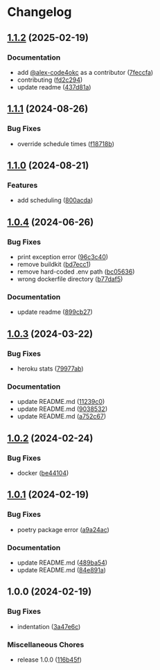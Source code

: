 # Changelog

## [1.1.2](https://github.com/pythoninthegrass/meetup_bot/compare/v1.1.1...v1.1.2) (2025-02-19)


### Documentation

* add [@alex-code4okc](https://github.com/alex-code4okc) as a contributor ([7feccfa](https://github.com/pythoninthegrass/meetup_bot/commit/7feccfa439115616c7fdb760c15043ff3e6d858e))
* contributing ([fd2c294](https://github.com/pythoninthegrass/meetup_bot/commit/fd2c294a018e6943b4b6b66af74b8eaa14db0c0c))
* update readme ([437d81a](https://github.com/pythoninthegrass/meetup_bot/commit/437d81a528e7e63b98d8f9ab7e1086d2a11023b7))

## [1.1.1](https://github.com/pythoninthegrass/meetup_bot/compare/v1.1.0...v1.1.1) (2024-08-26)


### Bug Fixes

* override schedule times ([f18718b](https://github.com/pythoninthegrass/meetup_bot/commit/f18718b62b403fabf7dce0921c9056dd96defba1))

## [1.1.0](https://github.com/pythoninthegrass/meetup_bot/compare/v1.0.4...v1.1.0) (2024-08-21)


### Features

* add scheduling ([800acda](https://github.com/pythoninthegrass/meetup_bot/commit/800acda371006760724ca67e6b0a70260b39b0b1))

## [1.0.4](https://github.com/pythoninthegrass/meetup_bot/compare/v1.0.3...v1.0.4) (2024-06-26)


### Bug Fixes

* print exception error ([96c3c40](https://github.com/pythoninthegrass/meetup_bot/commit/96c3c404b1268401f2a4bbfc803f32849cc54d98))
* remove buildkit ([bd7ecc1](https://github.com/pythoninthegrass/meetup_bot/commit/bd7ecc125d188e5bf4fc526f267282dd5492a19d))
* remove hard-coded .env path ([bc05636](https://github.com/pythoninthegrass/meetup_bot/commit/bc056360e81968c7d086fce4744f807b9093c0e3))
* wrong dockerfile directory ([b77daf5](https://github.com/pythoninthegrass/meetup_bot/commit/b77daf51d5b1ae3d4fae406b3513ae8a201bce30))


### Documentation

* update readme ([899cb27](https://github.com/pythoninthegrass/meetup_bot/commit/899cb279d2ee87acb154edf612e196b6f9b1b541))

## [1.0.3](https://github.com/pythoninthegrass/meetup_bot/compare/v1.0.2...v1.0.3) (2024-03-22)


### Bug Fixes

* heroku stats ([79977ab](https://github.com/pythoninthegrass/meetup_bot/commit/79977ab5549de6d11d888b229fd3b7f0d1b352e0))


### Documentation

* update README.md ([11239c0](https://github.com/pythoninthegrass/meetup_bot/commit/11239c098f59acc35ed006610fd8b4031520f953))
* update README.md ([9038532](https://github.com/pythoninthegrass/meetup_bot/commit/903853252fcf1bfa0d28540eed8e1fb45c6ddaa1))
* update README.md ([a752c67](https://github.com/pythoninthegrass/meetup_bot/commit/a752c673f073d8cf355bf399416d8b4dcda05b4b))

## [1.0.2](https://github.com/pythoninthegrass/meetup_bot/compare/v1.0.1...v1.0.2) (2024-02-24)


### Bug Fixes

* docker ([be44104](https://github.com/pythoninthegrass/meetup_bot/commit/be44104c8caa7197eeb12123873ab64aa7677ef8))

## [1.0.1](https://github.com/pythoninthegrass/meetup_bot/compare/v1.0.0...v1.0.1) (2024-02-19)


### Bug Fixes

* poetry package error ([a9a24ac](https://github.com/pythoninthegrass/meetup_bot/commit/a9a24ac14d7ef2ce86ed517e744ada7128ebc6d1))


### Documentation

* update README.md ([489ba54](https://github.com/pythoninthegrass/meetup_bot/commit/489ba540d873ee79863b57e31ab3fa4fa2f1fcca))
* update README.md ([84e891a](https://github.com/pythoninthegrass/meetup_bot/commit/84e891a468a74532518c95c26190c0f2ade614be))

## 1.0.0 (2024-02-19)


### Bug Fixes

* indentation ([3a47e6c](https://github.com/pythoninthegrass/meetup_bot/commit/3a47e6c245164d085b69cfc9d27081b75a9f308d))


### Miscellaneous Chores

* release 1.0.0 ([116b45f](https://github.com/pythoninthegrass/meetup_bot/commit/116b45f03d246b7ad5cf11f54bb99330311bf1dd))
